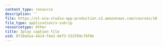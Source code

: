 ```yaml
---
content_type: resource
description: ''
file: https://ol-ocw-studio-app-production.s3.amazonaws.com/courses/18-650-statistics-for-applications-fall-2016/8f10a5ea4414f4a2def3532f69c78f0e_4HRhg4eUiMo.srt
file_type: application/x-subrip
resourcetype: Other
title: 3play caption file
uid: 8f10a5ea-4414-f4a2-def3-532f69c78f0e
---
```

